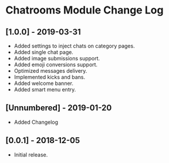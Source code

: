 
# Chatrooms Module Change Log

## [1.0.0] - 2019-03-31

- Added settings to inject chats on category pages.
- Added single chat page.
- Added image submissions support.
- Added emoji conversions support.
- Optimized messages delivery.
- Implemented kicks and bans.
- Added welcome banner.
- Added smart menu entry.

## [Unnumbered] - 2019-01-20

- Added Changelog

## [0.0.1] - 2018-12-05

- Initial release.
